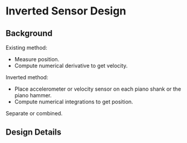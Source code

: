 # Inverted Sensor Design

## Background

Existing method:
* Measure position.
* Compute numerical derivative to get velocity.

Inverted method:
* Place accelerometer or velocity sensor on each piano shank or the piano hammer.
* Compute numerical integrations to get position.

Separate or combined.

## Design Details